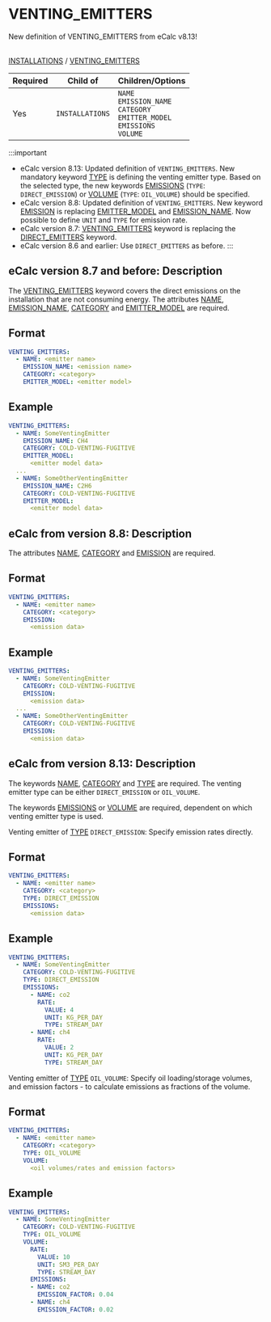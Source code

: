 # VENTING_EMITTERS

<span className="major-change-new-feature"> 
New definition of VENTING_EMITTERS from eCalc v8.13!
</span> 
<br></br>

[INSTALLATIONS](/about/references/keywords/INSTALLATIONS.md) / 
[VENTING_EMITTERS](/about/references/keywords/VENTING_EMITTERS.md)


| Required   | Child of                  | Children/Options                   |
|------------|---------------------------|------------------------------------|
| Yes        | `INSTALLATIONS`      | `NAME` <br /> `EMISSION_NAME`  <br />  `CATEGORY`  <br />  `EMITTER_MODEL`   <br />  `EMISSIONS`  <br />  `VOLUME` |

:::important
- eCalc version 8.13: Updated definition of `VENTING_EMITTERS`. New mandatory keyword [TYPE](/about/references/keywords/TYPE.md) is defining the venting emitter type. Based on the selected type, the new keywords [EMISSIONS](/about/references/keywords/EMISSIONS.md) (`TYPE`: `DIRECT_EMISSION`) or [VOLUME](/about/references/keywords/VOLUME.md) (`TYPE`: `OIL_VOLUME`) should be specified.
- eCalc version 8.8: Updated definition of `VENTING_EMITTERS`. New keyword [EMISSION](/about/references/keywords/EMISSION.md) is replacing [EMITTER_MODEL](/about/references/keywords/EMITTER_MODEL.md) and [EMISSION_NAME](/about/references/keywords/EMISSION_NAME.md). Now possible to define `UNIT` and `TYPE` for emission rate.  
- eCalc version 8.7: [VENTING_EMITTERS](/about/references/keywords/VENTING_EMITTERS.md) keyword is replacing the [DIRECT_EMITTERS](/about/references/keywords/DIRECT_EMITTERS.md) keyword.
- eCalc version 8.6 and earlier: Use `DIRECT_EMITTERS` as before.
:::


## eCalc version 8.7 and before: Description
The [VENTING_EMITTERS](/about/references/keywords/VENTING_EMITTERS.md) keyword covers the direct emissions on the installation
that are not consuming energy. The attributes [NAME](/about/references/keywords/NAME.md),
[EMISSION_NAME](/about/references/keywords/EMISSION_NAME.md), [CATEGORY](/about/references/keywords/CATEGORY.md) and
[EMITTER_MODEL](/about/references/keywords/EMITTER_MODEL.md) are required.

## Format
~~~~~~~~yaml
VENTING_EMITTERS:
  - NAME: <emitter name>
    EMISSION_NAME: <emission name>
    CATEGORY: <category>
    EMITTER_MODEL: <emitter model>
~~~~~~~~

## Example
~~~~~~~~yaml
VENTING_EMITTERS:
  - NAME: SomeVentingEmitter
    EMISSION_NAME: CH4
    CATEGORY: COLD-VENTING-FUGITIVE
    EMITTER_MODEL:
      <emitter model data>
  ...
  - NAME: SomeOtherVentingEmitter
    EMISSION_NAME: C2H6
    CATEGORY: COLD-VENTING-FUGITIVE
    EMITTER_MODEL:
      <emitter model data>
~~~~~~~~

## eCalc from version 8.8: Description
The attributes [NAME](/about/references/keywords/NAME.md), [CATEGORY](/about/references/keywords/CATEGORY.md) and
[EMISSION](/about/references/keywords/EMISSION.md) are required.

## Format
~~~~~~~~yaml
VENTING_EMITTERS:
  - NAME: <emitter name>
    CATEGORY: <category>
    EMISSION:
      <emission data>

~~~~~~~~

## Example
~~~~~~~~yaml
VENTING_EMITTERS:
  - NAME: SomeVentingEmitter
    CATEGORY: COLD-VENTING-FUGITIVE
    EMISSION:
      <emission data>
  ...
  - NAME: SomeOtherVentingEmitter
    CATEGORY: COLD-VENTING-FUGITIVE
    EMISSION:
      <emission data>
~~~~~~~~

## eCalc from version 8.13: Description
The keywords [NAME](/about/references/keywords/NAME.md), [CATEGORY](/about/references/keywords/CATEGORY.md) and [TYPE](/about/references/keywords/TYPE.md) are required. The venting emitter type can be either `DIRECT_EMISSION` or `OIL_VOLUME`.

The keywords [EMISSIONS](/about/references/keywords/EMISSIONS.md) or [VOLUME](/about/references/keywords/VOLUME.md) are required, dependent on which venting emitter type is used. 

Venting emitter of [TYPE](/about/references/keywords/TYPE.md) `DIRECT_EMISSION`: Specify emission rates directly.

## Format
~~~~~~~~yaml
VENTING_EMITTERS:
  - NAME: <emitter name>
    CATEGORY: <category>
    TYPE: DIRECT_EMISSION
    EMISSIONS:
      <emission data>

~~~~~~~~

## Example
~~~~~~~~yaml
VENTING_EMITTERS:
  - NAME: SomeVentingEmitter
    CATEGORY: COLD-VENTING-FUGITIVE
    TYPE: DIRECT_EMISSION
    EMISSIONS:
      - NAME: co2
        RATE:
          VALUE: 4
          UNIT: KG_PER_DAY
          TYPE: STREAM_DAY
      - NAME: ch4
        RATE:
          VALUE: 2
          UNIT: KG_PER_DAY
          TYPE: STREAM_DAY
~~~~~~~~

Venting emitter of [TYPE](/about/references/keywords/TYPE.md) `OIL_VOLUME`: Specify oil loading/storage volumes, and emission factors - to calculate emissions as fractions of the volume.

## Format
~~~~~~~~yaml
VENTING_EMITTERS:
  - NAME: <emitter name>
    CATEGORY: <category>
    TYPE: OIL_VOLUME
    VOLUME:
      <oil volumes/rates and emission factors>

~~~~~~~~

## Example
~~~~~~~~yaml
VENTING_EMITTERS:
  - NAME: SomeVentingEmitter
    CATEGORY: COLD-VENTING-FUGITIVE
    TYPE: OIL_VOLUME
    VOLUME:
      RATE:
        VALUE: 10
        UNIT: SM3_PER_DAY
        TYPE: STREAM_DAY
      EMISSIONS:
      - NAME: co2
        EMISSION_FACTOR: 0.04
      - NAME: ch4
        EMISSION_FACTOR: 0.02
~~~~~~~~
